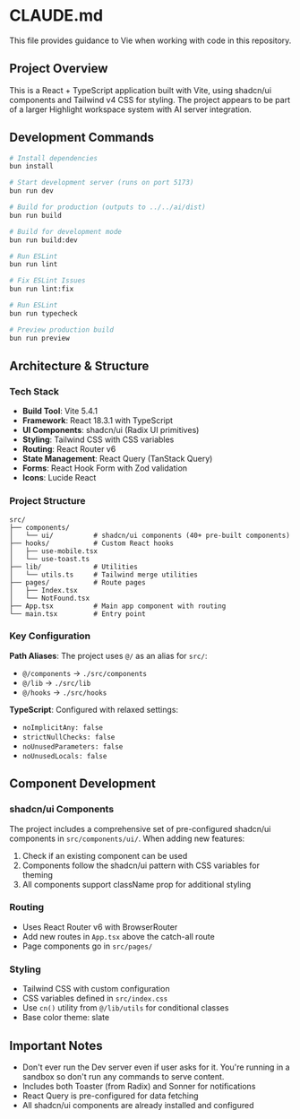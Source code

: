 # CLAUDE.md

This file provides guidance to Vie when working with code in this repository.

## Project Overview

This is a React + TypeScript application built with Vite, using shadcn/ui components and Tailwind v4 CSS for styling. The project appears to be part of a larger Highlight workspace system with AI server integration.

## Development Commands

```bash
# Install dependencies
bun install

# Start development server (runs on port 5173)
bun run dev

# Build for production (outputs to ../../ai/dist)
bun run build

# Build for development mode
bun run build:dev

# Run ESLint
bun run lint

# Fix ESLint Issues
bun run lint:fix

# Run ESLint
bun run typecheck

# Preview production build
bun run preview
```

## Architecture & Structure

### Tech Stack
- **Build Tool**: Vite 5.4.1
- **Framework**: React 18.3.1 with TypeScript
- **UI Components**: shadcn/ui (Radix UI primitives)
- **Styling**: Tailwind CSS with CSS variables
- **Routing**: React Router v6
- **State Management**: React Query (TanStack Query)
- **Forms**: React Hook Form with Zod validation
- **Icons**: Lucide React

### Project Structure
```
src/
├── components/
│   └── ui/          # shadcn/ui components (40+ pre-built components)
├── hooks/           # Custom React hooks
│   ├── use-mobile.tsx
│   └── use-toast.ts
├── lib/             # Utilities
│   └── utils.ts     # Tailwind merge utilities
├── pages/           # Route pages
│   ├── Index.tsx
│   └── NotFound.tsx
├── App.tsx          # Main app component with routing
└── main.tsx         # Entry point
```

### Key Configuration

**Path Aliases**: The project uses `@/` as an alias for `src/`:
- `@/components` → `./src/components`
- `@/lib` → `./src/lib`
- `@/hooks` → `./src/hooks`

**TypeScript**: Configured with relaxed settings:
- `noImplicitAny: false`
- `strictNullChecks: false`
- `noUnusedParameters: false`
- `noUnusedLocals: false`

## Component Development

### shadcn/ui Components
The project includes a comprehensive set of pre-configured shadcn/ui components in `src/components/ui/`. When adding new features:
1. Check if an existing component can be used
2. Components follow the shadcn/ui pattern with CSS variables for theming
3. All components support className prop for additional styling

### Routing
- Uses React Router v6 with BrowserRouter
- Add new routes in `App.tsx` above the catch-all route
- Page components go in `src/pages/`

### Styling
- Tailwind CSS with custom configuration
- CSS variables defined in `src/index.css`
- Use `cn()` utility from `@/lib/utils` for conditional classes
- Base color theme: slate

## Important Notes

- Don't ever run the Dev server even if user asks for it. You're running in a sandbox so don't run any commands to serve content.
- Includes both Toaster (from Radix) and Sonner for notifications
- React Query is pre-configured for data fetching
- All shadcn/ui components are already installed and configured
